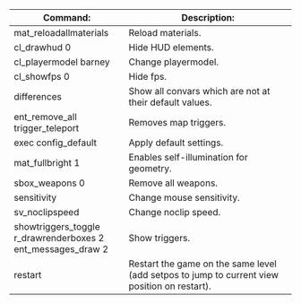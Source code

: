 
| Command:                                                          | Description:                                                                                 |
| ----------------------------------------------------------------- | -------------------------------------------------------------------------------------------- |
| mat_reloadallmaterials                                            | Reload materials.                                                                            |
| cl_drawhud 0                                                      | Hide HUD elements.                                                                           |
| cl_playermodel barney                                             | Change playermodel.                                                                          |
| cl_showfps 0                                                      | Hide fps.                                                                                    |
| differences                                                       | Show all convars which are not at their default values.                                      |
| ent_remove_all trigger_teleport                                   | Removes map triggers.                                                                        |
| exec config_default                                               | Apply default settings.                                                                      |
| mat_fullbright 1                                                  | Enables self-illumination for geometry.                                                      |
| sbox_weapons 0                                                    | Remove all weapons.                                                                          |
| sensitivity                                                       | Change mouse sensitivity.                                                                    |
| sv_noclipspeed                                                    | Change noclip speed.                                                                         |
| showtriggers_toggle<br>r_drawrenderboxes 2<br>ent_messages_draw 2 | Show triggers.                                                                               |
| restart                                                           | Restart the game on the same level (add setpos to jump to current view position on restart). |
